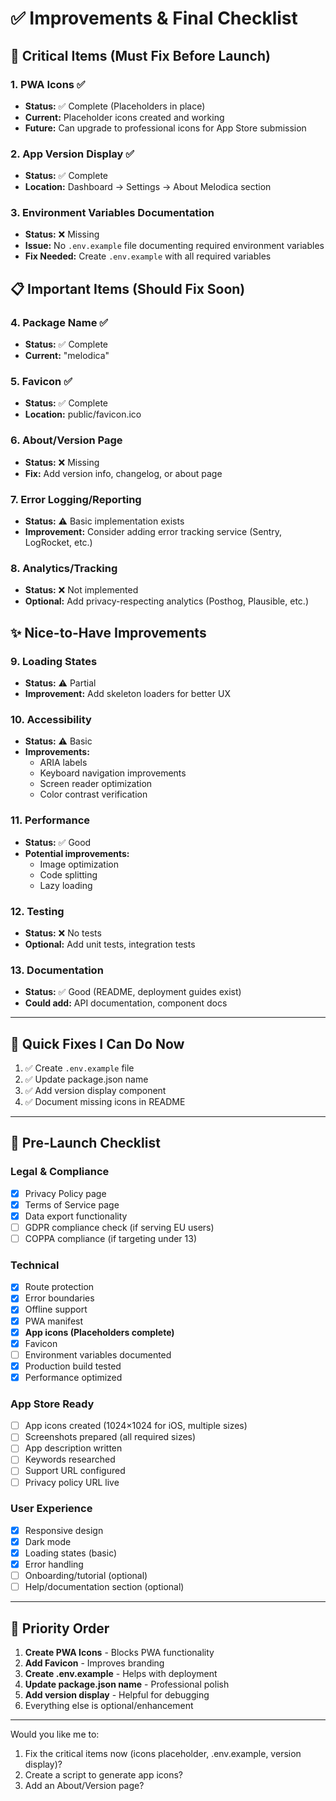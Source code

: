 # ✅ Improvements & Final Checklist

## 🚨 Critical Items (Must Fix Before Launch)

### 1. **PWA Icons** ✅
- **Status:** ✅ Complete (Placeholders in place)
- **Current:** Placeholder icons created and working
- **Future:** Can upgrade to professional icons for App Store submission

### 2. **App Version Display** ✅
- **Status:** ✅ Complete
- **Location:** Dashboard → Settings → About Melodica section

### 3. **Environment Variables Documentation**
- **Status:** ❌ Missing
- **Issue:** No `.env.example` file documenting required environment variables
- **Fix Needed:** Create `.env.example` with all required variables

## 📋 Important Items (Should Fix Soon)

### 4. **Package Name** ✅
- **Status:** ✅ Complete
- **Current:** "melodica"

### 5. **Favicon** ✅
- **Status:** ✅ Complete
- **Location:** public/favicon.ico

### 6. **About/Version Page**
- **Status:** ❌ Missing
- **Fix:** Add version info, changelog, or about page

### 7. **Error Logging/Reporting**
- **Status:** ⚠️ Basic implementation exists
- **Improvement:** Consider adding error tracking service (Sentry, LogRocket, etc.)

### 8. **Analytics/Tracking**
- **Status:** ❌ Not implemented
- **Optional:** Add privacy-respecting analytics (Posthog, Plausible, etc.)

## ✨ Nice-to-Have Improvements

### 9. **Loading States**
- **Status:** ⚠️ Partial
- **Improvement:** Add skeleton loaders for better UX

### 10. **Accessibility**
- **Status:** ⚠️ Basic
- **Improvements:**
  - ARIA labels
  - Keyboard navigation improvements
  - Screen reader optimization
  - Color contrast verification

### 11. **Performance**
- **Status:** ✅ Good
- **Potential improvements:**
  - Image optimization
  - Code splitting
  - Lazy loading

### 12. **Testing**
- **Status:** ❌ No tests
- **Optional:** Add unit tests, integration tests

### 13. **Documentation**
- **Status:** ✅ Good (README, deployment guides exist)
- **Could add:** API documentation, component docs

---

## 🔧 Quick Fixes I Can Do Now

1. ✅ Create `.env.example` file
2. ✅ Update package.json name
3. ✅ Add version display component
4. ✅ Document missing icons in README

---

## 📱 Pre-Launch Checklist

### Legal & Compliance
- [x] Privacy Policy page
- [x] Terms of Service page
- [x] Data export functionality
- [ ] GDPR compliance check (if serving EU users)
- [ ] COPPA compliance (if targeting under 13)

### Technical
- [x] Route protection
- [x] Error boundaries
- [x] Offline support
- [x] PWA manifest
- [x] **App icons (Placeholders complete)**
- [x] Favicon
- [ ] Environment variables documented
- [x] Production build tested
- [x] Performance optimized

### App Store Ready
- [ ] App icons created (1024×1024 for iOS, multiple sizes)
- [ ] Screenshots prepared (all required sizes)
- [ ] App description written
- [ ] Keywords researched
- [ ] Support URL configured
- [ ] Privacy policy URL live

### User Experience
- [x] Responsive design
- [x] Dark mode
- [x] Loading states (basic)
- [x] Error handling
- [ ] Onboarding/tutorial (optional)
- [ ] Help/documentation section (optional)

---

## 🎯 Priority Order

1. **Create PWA Icons** - Blocks PWA functionality
2. **Add Favicon** - Improves branding
3. **Create .env.example** - Helps with deployment
4. **Update package.json name** - Professional polish
5. **Add version display** - Helpful for debugging
6. Everything else is optional/enhancement

---

Would you like me to:
1. Fix the critical items now (icons placeholder, .env.example, version display)?
2. Create a script to generate app icons?
3. Add an About/Version page?

